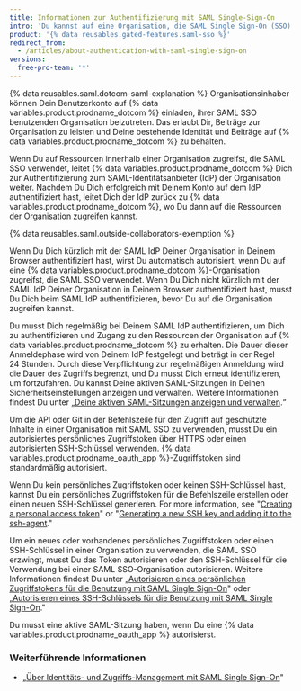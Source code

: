 ```yaml
---
title: Informationen zur Authentifizierung mit SAML Single-Sign-On
intro: 'Du kannst auf eine Organisation, die SAML Single Sign-On (SSO) verwendet, zugreifen, indem Du Dich über einen Identitätsanbieter (IdP) authentifizierst. Wenn eine Organisation SAML SSO erzwingt, musst Du Dein persönliches Zugiffstoken oder den SSH-Schlüssel autorisieren, um Dich mit dem API oder mit Git auf der Befehlszeile zu authentifizieren.'
product: '{% data reusables.gated-features.saml-sso %}'
redirect_from:
  - /articles/about-authentication-with-saml-single-sign-on
versions:
  free-pro-team: '*'
---
```


{% data reusables.saml.dotcom-saml-explanation %} Organisationsinhaber können Dein Benutzerkonto auf {% data variables.product.prodname_dotcom %} einladen, ihrer SAML SSO benutzenden Organisation beizutreten. Das erlaubt Dir, Beiträge zur Organisation zu leisten und Deine bestehende Identität und Beiträge auf {% data variables.product.prodname_dotcom %} zu behalten.

Wenn Du auf Ressourcen innerhalb einer Organisation zugreifst, die SAML SSO verwendet, leitet {% data variables.product.prodname_dotcom %} Dich zur Authentifizierung zum SAML-Identitätsanbieter (IdP) der Organisation weiter. Nachdem Du Dich erfolgreich mit Deinem Konto auf dem IdP authentifiziert hast, leitet Dich der IdP zurück zu {% data variables.product.prodname_dotcom %}, wo Du dann auf die Ressourcen der Organisation zugreifen kannst.

{% data reusables.saml.outside-collaborators-exemption %}

Wenn Du Dich kürzlich mit der SAML IdP Deiner Organisation in Deinem Browser authentifiziert hast, wirst Du automatisch autorisiert, wenn Du auf eine {% data variables.product.prodname_dotcom %}-Organisation zugreifst, die SAML SSO verwendet. Wenn Du Dich nicht kürzlich mit der SAML IdP Deiner Organisation in Deinem Browser authentifiziert hast, musst Du Dich beim SAML IdP authentifizieren, bevor Du auf die Organisation zugreifen kannst.

Du musst Dich regelmäßig bei Deinem SAML IdP authentifizieren, um Dich zu authentifizieren und Zugang zu den Ressourcen der Organisation auf {% data variables.product.prodname_dotcom %} zu erhalten. Die Dauer dieser Anmeldephase wird von Deinem IdP festgelegt und beträgt in der Regel 24 Stunden. Durch diese Verpflichtung zur regelmäßigen Anmeldung wird die Dauer des Zugriffs begrenzt, und Du musst Dich erneut identifizieren, um fortzufahren. Du kannst Deine aktiven SAML-Sitzungen in Deinen Sicherheitseinstellungen anzeigen und verwalten. Weitere Informationen findest Du unter „[Deine aktiven SAML-Sitzungen anzeigen und verwalten](/articles/viewing-and-managing-your-active-saml-sessions).“

Um die API oder Git in der Befehlszeile für den Zugriff auf geschützte Inhalte in einer Organisation mit SAML SSO zu verwenden, musst Du ein autorisiertes persönliches Zugriffstoken über HTTPS oder einen autorisierten SSH-Schlüssel verwenden. {% data variables.product.prodname_oauth_app %}-Zugriffstoken sind standardmäßig autorisiert.

Wenn Du kein persönliches Zugriffstoken oder keinen SSH-Schlüssel hast, kannst Du ein persönliches Zugriffstoken für die Befehlszeile erstellen oder einen neuen SSH-Schlüssel generieren. For more information, see "[Creating a personal access token](/github/authenticating-to-github/creating-a-personal-access-token)" or "[Generating a new SSH key and adding it to the ssh-agent](/articles/generating-a-new-ssh-key-and-adding-it-to-the-ssh-agent)."

Um ein neues oder vorhandenes persönliches Zugriffstoken oder einen SSH-Schlüssel in einer Organisation zu verwenden, die SAML SSO erzwingt, musst Du das Token autorisieren oder den SSH-Schlüssel für die Verwendung bei einer SAML SSO-Organisation autorisieren. Weitere Informationen findest Du unter „[Autorisieren eines persönlichen Zugriffstokens für die Benutzung mit SAML Single Sign-On](/articles/authorizing-a-personal-access-token-for-use-with-saml-single-sign-on)" oder „[Autorisieren eines SSH-Schlüssels für die Benutzung mit SAML Single Sign-On](/articles/authorizing-an-ssh-key-for-use-with-saml-single-sign-on)."

Du musst eine aktive SAML-Sitzung haben, wenn Du eine {% data variables.product.prodname_oauth_app %} autorisierst.

### Weiterführende Informationen

- „[Über Identitäts- und Zugriffs-Management mit SAML Single Sign-On](/github/setting-up-and-managing-organizations-and-teams/about-identity-and-access-management-with-saml-single-sign-on)"

